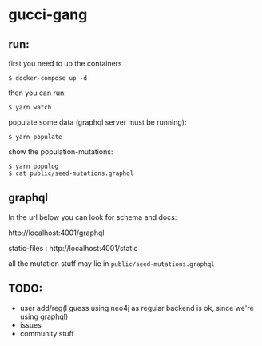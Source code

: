  # gucci-gang



 ## run:
 first you need to up the containers
 ```shell script
$ docker-compose up -d
 ```

then you can run:
```shell script
$ yarn watch
```

populate some data (graphql server must be running):
```shell script
$ yarn populate
```

show the population-mutations:
```shell script
$ yarn populog
$ cat public/seed-mutations.graphql
```


 ## graphql

In the url below you can look for schema and docs:

http://localhost:4001/graphql


static-files : http://localhost:4001/static

all the mutation stuff may lie in `public/seed-mutations.graphql`


 ## TODO:
 - user add/reg(I guess using neo4j as regular backend is ok, since we're using graphql)
 - issues
 - community stuff
